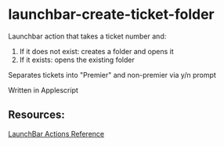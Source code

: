 launchbar-create-ticket-folder
==============================
Launchbar action that takes a ticket number and:

1. If it does not exist: creates a folder and opens it
2. If it exists: opens the existing folder

Separates tickets into "Premier" and non-premier via y/n prompt

Written in Applescript

## Resources:
[LaunchBar Actions Reference](http://www.obdev.at/resources/launchbar/developer-documentation/)

